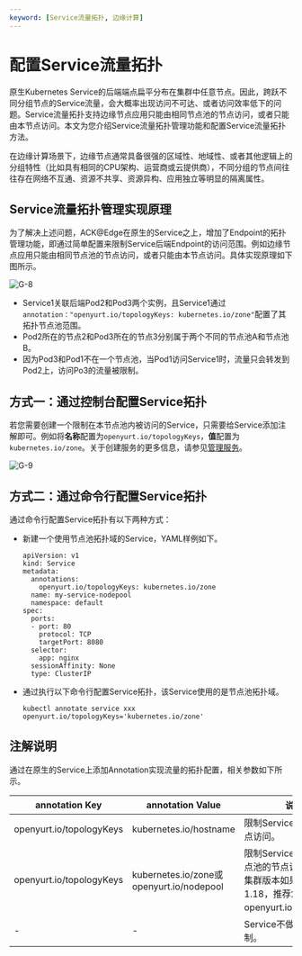 ```yaml
---
keyword: [Service流量拓扑, 边缘计算]
---
```


# 配置Service流量拓扑

原生Kubernetes Service的后端端点扁平分布在集群中任意节点。因此，跨跃不同分组节点的Service流量，会大概率出现访问不可达、或者访问效率低下的问题。Service流量拓扑支持边缘节点应用只能由相同节点池的节点访问，或者只能由本节点访问。本文为您介绍Service流量拓扑管理功能和配置Service流量拓扑方法。

在边缘计算场景下，边缘节点通常具备很强的区域性、地域性、或者其他逻辑上的分组特性（比如具有相同的CPU架构、运营商或云提供商），不同分组的节点间往往存在网络不互通、资源不共享、资源异构、应用独立等明显的隔离属性。

## Service流量拓扑管理实现原理

为了解决上述问题，ACK@Edge在原生的Service之上，增加了Endpoint的拓扑管理功能，即通过简单配置来限制Service后端Endpoint的访问范围。例如边缘节点应用只能由相同节点池的节点访问，或者只能由本节点访问。具体实现原理如下图所示。

![G-8](https://static-aliyun-doc.oss-accelerate.aliyuncs.com/assets/img/zh-CN/6082221161/p224391.png)

-   Service1关联后端Pod2和Pod3两个实例，且Service1通过`annotation："openyurt.io/topologyKeys: kubernetes.io/zone"`配置了其拓扑节点池范围。
-   Pod2所在的节点2和Pod3所在的节点3分别属于两个不同的节点池A和节点池B。
-   因为Pod3和Pod1不在一个节点池，当Pod1访问Service1时，流量只会转发到Pod2上，访问Po3的流量被限制。

## 方式一：通过控制台配置Service拓扑

若您需要创建一个限制在本节点池内被访问的Service，只需要给Service添加注解即可。例如将**名称**配置为`openyurt.io/topologyKeys`，**值**配置为`kubernetes.io/zone`。关于创建服务的更多信息，请参见[管理服务](/intl.zh-CN/Kubernetes集群用户指南/网络/Service管理/管理服务.md)。

![G-9](https://static-aliyun-doc.oss-accelerate.aliyuncs.com/assets/img/zh-CN/5438211161/p224982.png)

## 方式二：通过命令行配置Service拓扑

通过命令行配置Service拓扑有以下两种方式：

-   新建一个使用节点池拓扑域的Service，YAML样例如下。

    ```
    apiVersion: v1
    kind: Service
    metadata:
      annotations:
        openyurt.io/topologyKeys: kubernetes.io/zone
      name: my-service-nodepool
      namespace: default
    spec:
      ports:
      - port: 80
        protocol: TCP
        targetPort: 8080
      selector:
        app: nginx
      sessionAffinity: None
      type: ClusterIP
    ```

-   通过执行以下命令行配置Service拓扑，该Service使用的是节点池拓扑域。

    ```
    kubectl annotate service xxx openyurt.io/topologyKeys='kubernetes.io/zone'
    ```


## 注解说明

通过在原生的Service上添加Annotation实现流量的拓扑配置，相关参数如下所示。

|annotation Key|annotation Value|说明|
|--------------|----------------|--|
|openyurt.io/topologyKeys|kubernetes.io/hostname|限制Service只能被本节点访问。|
|openyurt.io/topologyKeys|kubernetes.io/zone或openyurt.io/nodepool|限制Service只能被本节点池的节点访问可。边缘集群版本如果大于等于1.18，推荐您使用openyurt.io/nodepool。|
|-|-|Service不做任何拓扑限制。|

